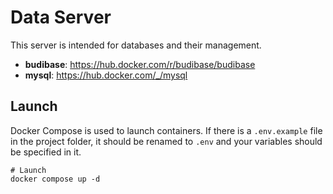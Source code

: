 # Data Server

This server is intended for databases and their management.

- **budibase**: https://hub.docker.com/r/budibase/budibase
- **mysql**: https://hub.docker.com/_/mysql

## Launch

Docker Compose is used to launch containers. If there is a `.env.example` file in the project folder, it should be renamed to `.env` and your variables should be specified in it.

```shell
# Launch
docker compose up -d
```